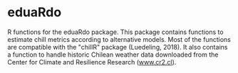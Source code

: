 # eduaRdo
R functions for the eduaRdo package. This package contains functions to estimate chill metrics according to alternative models. Most of the functions are compatible with the "chillR" package (Luedeling, 2018). It also contains a function to handle historic Chilean weather data downloaded from the Center for Climate and Resilience Research (www.cr2.cl). 
